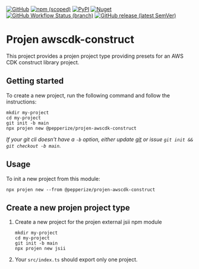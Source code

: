 [![GitHub](https://img.shields.io/github/license/pepperize/projen-awscdk-construct?style=flat-square)](https://github.com/pepperize/projen-awscdk-construct/blob/main/LICENSE)
[![npm (scoped)](https://img.shields.io/npm/v/@pepperize/projen-awscdk-construct?style=flat-square)](https://www.npmjs.com/package/@pepperize/projen-awscdk-construct)
[![PyPI](https://img.shields.io/pypi/v/pepperize.projen-awscdk-construct?style=flat-square)](https://pypi.org/project/pepperize.projen-awscdk-construct/)
[![Nuget](https://img.shields.io/nuget/v/Pepperize.Projen.AwscdkConstruct?style=flat-square)](https://www.nuget.org/packages/Pepperize.Projen.AwscdkConstruct/)
[![GitHub Workflow Status (branch)](https://img.shields.io/github/workflow/status/pepperize/projen-awscdk-construct/release/main?label=release&style=flat-square)](https://github.com/pepperize/projen-awscdk-construct/actions/workflows/release.yml)
[![GitHub release (latest SemVer)](https://img.shields.io/github/v/release/pepperize/projen-awscdk-construct?sort=semver&style=flat-square)](https://github.com/pepperize/projen-awscdk-construct/releases)

# Projen awscdk-construct

This project provides a projen project type providing presets for an AWS CDK construct library project.

## Getting started

To create a new project, run the following command and follow the instructions:

```shell
mkdir my-project
cd my-project
git init -b main
npx projen new @pepperize/projen-awscdk-construct
```

_If your git cli doesn't have a `-b` option, either update [git](https://git-scm.com/) or issue `git init && git checkout -b main`._

## Usage

To init a new project from this module:

```shell
npx projen new --from @pepperize/projen-awscdk-construct
```

## Create a new projen project type

1. Create a new project for the projen external jsii npm module
   ```shell
   mkdir my-project
   cd my-project
   git init -b main
   npx projen new jsii
   ```
2. Your `src/index.ts` should export only one project.
